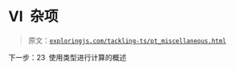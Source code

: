 # VI 杂项

> 原文：[`exploringjs.com/tackling-ts/pt_miscellaneous.html`](https://exploringjs.com/tackling-ts/pt_miscellaneous.html)

下一步：23 使用类型进行计算的概述
